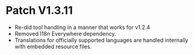 ﻿# Patch V1.3.11
* Re-did tool handling in a manner that works for v1.2.4
* Removed I18n Everywhere dependency. 
* Translations for officially supported languages are handled internally with embedded resource files. 
